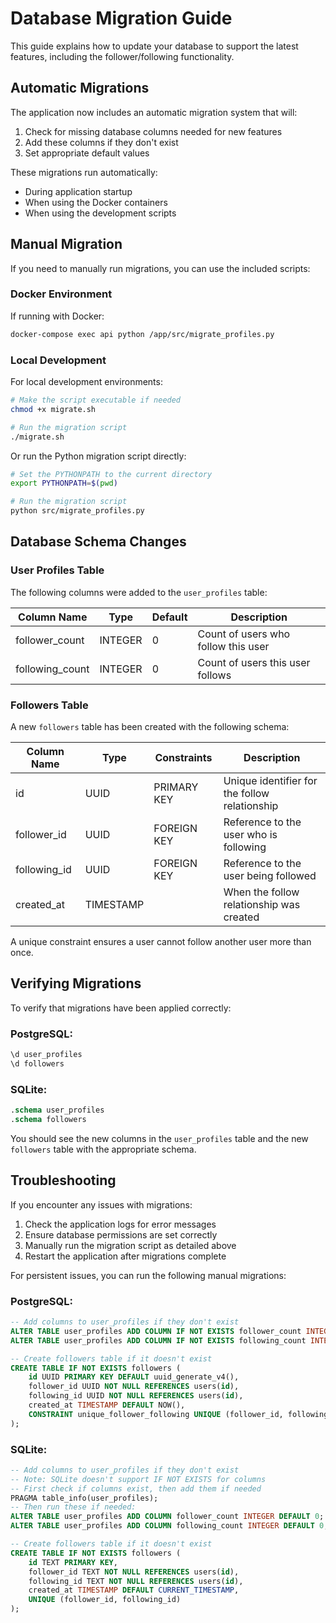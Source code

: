 # Database Migration Guide

This guide explains how to update your database to support the latest features, including the follower/following functionality.

## Automatic Migrations

The application now includes an automatic migration system that will:

1. Check for missing database columns needed for new features
2. Add these columns if they don't exist
3. Set appropriate default values

These migrations run automatically:
- During application startup
- When using the Docker containers
- When using the development scripts

## Manual Migration

If you need to manually run migrations, you can use the included scripts:

### Docker Environment

If running with Docker:

```bash
docker-compose exec api python /app/src/migrate_profiles.py
```

### Local Development

For local development environments:

```bash
# Make the script executable if needed
chmod +x migrate.sh

# Run the migration script
./migrate.sh
```

Or run the Python migration script directly:

```bash
# Set the PYTHONPATH to the current directory
export PYTHONPATH=$(pwd)

# Run the migration script
python src/migrate_profiles.py
```

## Database Schema Changes

### User Profiles Table

The following columns were added to the `user_profiles` table:

| Column Name | Type | Default | Description |
|-------------|------|---------|-------------|
| follower_count | INTEGER | 0 | Count of users who follow this user |
| following_count | INTEGER | 0 | Count of users this user follows |

### Followers Table

A new `followers` table has been created with the following schema:

| Column Name | Type | Constraints | Description |
|-------------|------|-------------|-------------|
| id | UUID | PRIMARY KEY | Unique identifier for the follow relationship |
| follower_id | UUID | FOREIGN KEY | Reference to the user who is following |
| following_id | UUID | FOREIGN KEY | Reference to the user being followed |
| created_at | TIMESTAMP | | When the follow relationship was created |

A unique constraint ensures a user cannot follow another user more than once.

## Verifying Migrations

To verify that migrations have been applied correctly:

### PostgreSQL:

```sql
\d user_profiles
\d followers
```

### SQLite:

```sql
.schema user_profiles
.schema followers
```

You should see the new columns in the `user_profiles` table and the new `followers` table with the appropriate schema.

## Troubleshooting

If you encounter any issues with migrations:

1. Check the application logs for error messages
2. Ensure database permissions are set correctly
3. Manually run the migration script as detailed above
4. Restart the application after migrations complete

For persistent issues, you can run the following manual migrations:

### PostgreSQL:

```sql
-- Add columns to user_profiles if they don't exist
ALTER TABLE user_profiles ADD COLUMN IF NOT EXISTS follower_count INTEGER DEFAULT 0;
ALTER TABLE user_profiles ADD COLUMN IF NOT EXISTS following_count INTEGER DEFAULT 0;

-- Create followers table if it doesn't exist
CREATE TABLE IF NOT EXISTS followers (
    id UUID PRIMARY KEY DEFAULT uuid_generate_v4(),
    follower_id UUID NOT NULL REFERENCES users(id),
    following_id UUID NOT NULL REFERENCES users(id),
    created_at TIMESTAMP DEFAULT NOW(),
    CONSTRAINT unique_follower_following UNIQUE (follower_id, following_id)
);
```

### SQLite:

```sql
-- Add columns to user_profiles if they don't exist
-- Note: SQLite doesn't support IF NOT EXISTS for columns
-- First check if columns exist, then add them if needed
PRAGMA table_info(user_profiles);
-- Then run these if needed:
ALTER TABLE user_profiles ADD COLUMN follower_count INTEGER DEFAULT 0;
ALTER TABLE user_profiles ADD COLUMN following_count INTEGER DEFAULT 0;

-- Create followers table if it doesn't exist
CREATE TABLE IF NOT EXISTS followers (
    id TEXT PRIMARY KEY,
    follower_id TEXT NOT NULL REFERENCES users(id),
    following_id TEXT NOT NULL REFERENCES users(id),
    created_at TIMESTAMP DEFAULT CURRENT_TIMESTAMP,
    UNIQUE (follower_id, following_id)
);
``` 